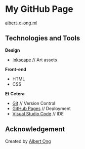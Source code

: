 # My GitHub Page
[albert-c-ong.ml](https://albert-c-ong.ml/)

## Technologies and Tools
**Design**
* [Inkscape](https://inkscape.org/) // Art assets

**Front-end**
* HTML
* CSS

**Et Cetera**
* [Git](https://git-scm.com) // Version Control
* [GitHub Pages](https://pages.github.com/) // Deployment
* [Visual Studio Code](https://code.visualstudio.com/) // IDE

## Acknowledgement
Created by [Albert Ong](https://github.com/Albert-C-Ong)
